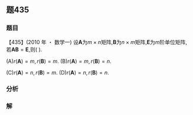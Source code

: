 ## 题435
### 题目
【435】(2010 年 ・ 数学一) 设$\mathbf{A}$为$m \times  n$矩阵,$\mathbf{B}$为$n \times  m$矩阵,$\mathbf{E}$为$m$阶单位矩阵,若$\mathbf{{AB}} = \mathbf{E}$,则( ).

(A)$r( \mathbf{A})  = m, r( \mathbf{B})  = m$. (B)$r( \mathbf{A})  = m, r( \mathbf{B})  = n$.

(C)$r( \mathbf{A})  = n, r( \mathbf{B})  = m$. (D)$r( \mathbf{A})  = n, r( \mathbf{B})  = n$.
### 分析

### 解